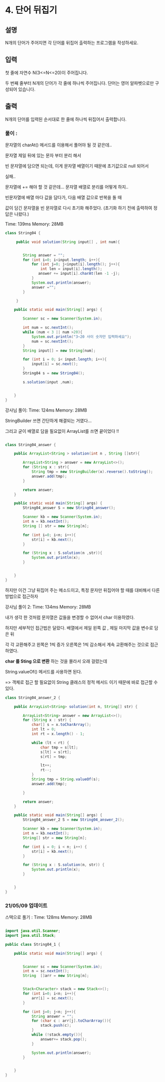 # 4. 단어 뒤집기

## 설명

N개의 단어가 주어지면 각 단어를 뒤집어 출력하는 프로그램을 작성하세요.


## 입력
첫 줄에 자연수 N(3<=N<=20)이 주어집니다.

두 번째 줄부터 N개의 단어가 각 줄에 하나씩 주어집니다. 단어는 영어 알파벳으로만 구성되어 있습니다.


## 출력
N개의 단어를 입력된 순서대로 한 줄에 하나씩 뒤집어서 출력합니다.


### 풀이 : 

문자열의 charAt() 메서드를 이용해서 풀어야 될 것 같은데..

문자열 제일 뒤에 있는 문자 부터 분리 해서

빈 문자열에 담으면 되는데, 이게 문자열 배열이기 때문에 초기값으로 null 되어서

실패..

문자열에 += 해야 할 것 같은데... 문자열 배열로 분리를 어떻게 하지..

빈문자열에 배열 마다 값을 담다가, 다음 배열 값으로 반복을 돌 때

값이 담긴 문자열을 빈 문자열로 다시 초기화 해주었다.
(초기화 하기 전에 출력하여 정답은 나왔다.)

Time: 139ms Memory: 28MB
```java
class String04 {

     public void solution(String input[] , int num){


        String answer = "";
        for (int i=0; i<input.length; i++){
            for (int j=0; j<input[i].length(); j++){
                int len = input[i].length();
               answer += input[i].charAt(len -1 -j);
            }
            System.out.println(answer);
            answer ="";
        }

     }

    public static void main(String[] args) {

        Scanner sc = new Scanner(System.in);

        int num = sc.nextInt();
        while (num < 3 || num >20){
            System.out.println("3~20 사이 숫자만 입력하세요");
            num = sc.nextInt();
        }
        String input[] = new String[num];

        for (int i = 0; i< input.length; i++){
            input[i] = sc.next();
        }
        String04 s = new String04();

        s.solution(input ,num);


    }
}

```

강사님 풀이: Time: 124ms Memory: 28MB

StringBuilder 쓰면 간단하게 해결되는 거였다...

그리고 굳이 배열로 담을 필요없이 ArrayList를 쓰면 끝이었다 !!

```java

class String04_answer {

    public ArrayList<String > solution(int n , String []str){

        ArrayList<String > answer = new ArrayList<>();
        for (String x : str){
            String tmp = new StringBuilder(x).reverse().toString();
            answer.add(tmp);
        }

        return answer;
    }

    public static void main(String[] args) {
        String04_answer S = new String04_answer();

        Scanner kb = new Scanner(System.in);
        int n = kb.nextInt();
        String [] str = new String[n];

        for (int i=0; i<n; i++){
            str[i] = kb.next();
        }

        for (String x : S.solution(n ,str)){
            System.out.println(x);
        }


    }
}

```

하지만 이건 그냥 뒤집어 주는 메소드이고, 특정 문자만 뒤집어야 할 때를 대비해서 다른 방법으로
접근하자

강사님 풀이 2:  Time: 134ms Memory: 28MB

내가 생각 한 것처럼 문자열은 값들을 변경할 수 없어서 char 이용하였다.

하지만 세부적인 접근법은 달랐다. 배열에서 제일 왼쪽 값 , 제일 마지막 값을 변수로 담은 뒤

각 각 교환해주고 왼쪽은 1씩 증가 오른쪽은 1씩 감소해서 계속 교환해주는 것으로 접근 하였다.

__char 를 Sting 으로 변환__ 하는 것을 몰라서 오래 걸렸는데

String.valueOf() 메서드를 사용하면 된다.

=> 객체로 접근 할 필요없이 String 클래스의 정적 메서드 이기 때문에 바로 접근할 수 있다.


```java
class String04_answer_2 {

    public ArrayList<String> solution(int n, String[] str) {

        ArrayList<String> answer = new ArrayList<>();
        for (String x : str) {
            char[] s = x.toCharArray();
            int lt = 0;
            int rt = x.length() - 1;

            while (lt < rt) {
                char tmp = s[lt];
                s[lt] = s[rt];
                s[rt] = tmp;

                lt++;
                rt--;
            }
            String tmp = String.valueOf(s);
            answer.add(tmp);

        }

        return answer;
    }

    public static void main(String[] args) {
        String04_answer_2 S = new String04_answer_2();

        Scanner kb = new Scanner(System.in);
        int n = kb.nextInt();
        String[] str = new String[n];

        for (int i = 0; i < n; i++) {
            str[i] = kb.next();
        }

        for (String x : S.solution(n, str)) {
            System.out.println(x);
        }


    }
}

```

### 21/05/09 업데이트

스택으로 풀기 :  Time: 128ms Memory: 28MB

```java

import java.util.Scanner;
import java.util.Stack;

public class String04_1 {

    public static void main(String[] args) {


        Scanner sc = new Scanner(System.in);
        int n = sc.nextInt();
        String  []arr = new String[n];


        Stack<Character> stack = new Stack<>();
        for (int i=0; i<n; i++){
            arr[i] = sc.next();
        }

        for (int j=0; j<n; j++){
            String answer = "";
            for (char c : arr[j].toCharArray()){
                stack.push(c);
            }
            while (!stack.empty()){
                answer+= stack.pop();
            }

            System.out.println(answer);
        }


    }
}

```

